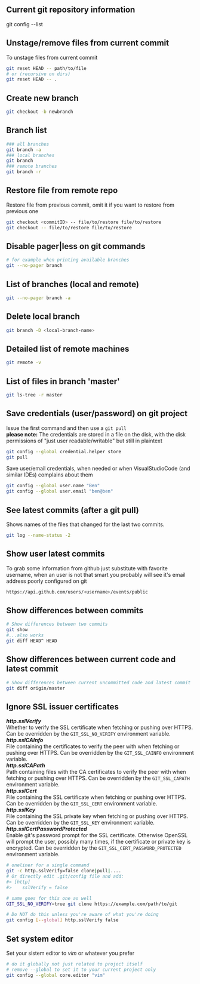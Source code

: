 ## Current git repository information
git config --list

## Unstage/remove files from current commit
To unstage files from current commit
```sh
git reset HEAD -- path/to/file
# or (recursive on dirs)
git reset HEAD -- .
```

## Create new branch
```sh
git checkout -b newbranch
```

## Branch list
```sh
### all branches
git branch -a
### local branches
git branch
### remote branches
git branch -r
```

## Restore file from remote repo
Restore file from previous commit, omit it if you want to restore from previous one
```sh
git checkout <commitID> -- file/to/restore file/to/restore
git checkout -- file/to/restore file/to/restore
```

## Disable pager|less on git commands
```sh
# for example when printing available branches
git --no-pager branch
```


## List of branches (local and remote)
```sh
git --no-pager branch -a
```

## Delete local branch
```sh
git branch -D <local-branch-name>
```

## Detailed list of remote machines
```sh
git remote -v
```

## List of files in branch 'master'
```sh
git ls-tree -r master
```

## Save credentials (user/password) on git project
Issue the first command and then use a `git pull`<br>
**please note:** The credentials are stored in a file on the disk, with the disk permissions of "just user readable/writable" but still in plaintext
```sh
git config --global credential.helper store
git pull
```
Save user/email credentials, when needed or when VisualStudioCode (and similar IDEs) complains about them
```sh
git config --global user.name "Ben"
git config --global user.email "ben@ben"
```

## See latest commits (after a git pull)
Shows names of the files that changed for the last two commits.
```sh
git log --name-status -2
```

## Show user latest commits
To grab some information from github just substitute with favorite username, when an user is not that smart you
probably will see it's email address poorly configured on git
```sh
https://api.github.com/users/<username>/events/public
```

## Show differences between commits
```sh
# Show differences between two commits
git show
#...also works
git diff HEAD^ HEAD
```

## Show differences between current code and latest commit
```sh
# Show differences between current uncommitted code and latest commit
git diff origin/master
```

## Ignore SSL issuer certificates
***http.sslVerify***  
Whether to verify the SSL certificate when fetching or pushing over HTTPS. 
Can be overridden by the `GIT_SSL_NO_VERIFY` environment variable.  
***http.sslCAInfo***  
File containing the certificates to verify the peer with when fetching or pushing
over HTTPS. Can be overridden by the `GIT_SSL_CAINFO` environment variable.  
***http.sslCAPath***  
Path containing files with the CA certificates to verify the peer with when fetching or pushing over HTTPS.
Can be overridden by the `GIT_SSL_CAPATH` environment variable.  
***http.sslCert***  
File containing the SSL certificate when fetching or pushing over HTTPS.
Can be overridden by the `GIT_SSL_CERT` environment variable.  
***http.sslKey***  
File containing the SSL private key when fetching or pushing over HTTPS.
Can be overridden by the `GIT_SSL_KEY` environment variable.  
***http.sslCertPasswordProtected***  
Enable git's password prompt for the SSL certificate. Otherwise OpenSSL will prompt the user,
possibly many times, if the certificate or private key is encrypted.
Can be overridden by the `GIT_SSL_CERT_PASSWORD_PROTECTED` environment variable.  

```sh
# oneliner for a single command
git -c http.sslVerify=false clone|pull|....
# Or directly edit .git/config file and add:
#> [http]
#>    sslVerify = false

# same goes for this one as well
GIT_SSL_NO_VERIFY=true git clone https://example.com/path/to/git

# Do NOT do this unless you're aware of what you're doing
git config [--global] http.sslVerify false
```

## Set system editor
Set your sistem editor to _vim_ or whatever you prefer
```sh
# do it globally not just related to project itself
# remove --global to set it to your current project only
git config --global core.editor "vim"
```
